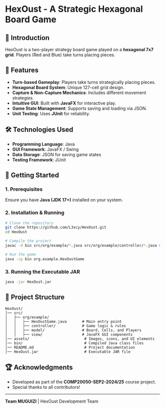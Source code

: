 # HexOust - A Strategic Hexagonal Board Game

## 🎯 Introduction
HexOust is a two-player strategy board game played on a **hexagonal 7x7 grid**. Players (Red and Blue) take turns placing pieces.

## 📜 Features
- **Turn-based Gameplay**: Players take turns strategically placing pieces.
- **Hexagonal Board System**: Unique 127-cell grid design.
- **Capture & Non-Capture Mechanics**: Includes different movement strategies.
- **Intuitive GUI**: Built with **JavaFX** for interactive play.
- **Game State Management**: Supports saving and loading via JSON.
- **Unit Testing**: Uses **JUnit** for reliability.

## 🛠️ Technologies Used
- **Programming Language**: Java
- **GUI Framework**: JavaFX / Swing
- **Data Storage**: JSON for saving game states
- **Testing Framework**: JUnit

## 🚀 Getting Started
### **1. Prerequisites**
Ensure you have **Java (JDK 17+)** installed on your system.

### **2. Installation & Running**
```sh
# Clone the repository
git clone https://github.com/L3xcy/HexOust.git
cd HexOust

# Compile the project
javac -d bin src/org/example/*.java src/org/example/controller/*.java src/org/example/model/*.java src/org/example/view/*.java

# Run the game
java -cp bin org.example.HexOustGame
```

### **3. Running the Executable JAR**
```sh
java -jar HexOust.jar
```

## 📌 Project Structure
```
HexOust/
│── src/
│   ├── org/example/
│   │   ├── HexOustGame.java       # Main entry point
│   │   ├── controller/            # Game logic & rules
│   │   ├── model/                 # Board, Cells, and Players
│   │   ├── view/                  # JavaFX GUI components
│── assets/                         # Images, icons, and UI elements
│── bin/                            # Compiled Java class files
│── README.md                       # Project documentation
│── HexOust.jar                     # Executable JAR file
```

## 🏆 Acknowledgments
- Developed as part of the **COMP20050-SEP2-2024/25** course project.
- Special thanks to all contributors!

---
**Team MUGUIZI** | HexOust Development Team
